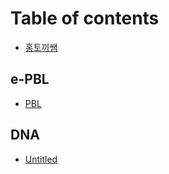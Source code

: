 # Table of contents

* [홍토끼쌤](README.md)

## e-PBL

* [PBL](e-pbl/e-pbl_1.md)

## DNA

* [Untitled](dna/untitled.md)

